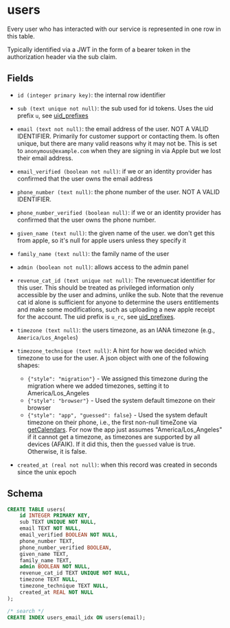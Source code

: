 # users

Every user who has interacted with our service is represented in one row in this
table.

Typically identified via a JWT in the form of a bearer token in the
authorization header via the sub claim.

## Fields

- `id (integer primary key)`: the internal row identifier
- `sub (text unique not null)`: the sub used for id tokens. Uses the uid prefix
  `u`, see [uid_prefixes](../uid_prefixes.md)
- `email (text not null)`: the email address of the user. NOT A VALID IDENTIFIER.
  Primarily for customer support or contacting them. Is often unique, but there are
  many valid reasons why it may not be. This is set to `anonymous@example.com` when
  they are signing in via Apple but we lost their email address.
- `email_verified (boolean not null)`: if we or an identity provider has confirmed
  that the user owns the email address
- `phone_number (text null)`: the phone number of the user. NOT A VALID IDENTIFIER.
- `phone_number_verified (boolean null)`: if we or an identity provider has confirmed
  that the user owns the phone number.
- `given_name (text null)`: the given name of the user. we don't get this from apple,
  so it's null for apple users unless they specify it
- `family_name (text null)`: the family name of the user
- `admin (boolean not null)`: allows access to the admin panel
- `revenue_cat_id (text unique not null)`: The revenuecat identifier for this user. This
  should be treated as privileged information only accessible by the user and
  admins, unlike the sub. Note that the revenue cat id alone is sufficient for anyone
  to determine the users entitlements and make some modifications, such as uploading
  a new apple receipt for the account. The uid prefix is `u_rc`, see
  [uid_prefixes](../uid_prefixes.md).
- `timezone (text null)`: the users timezone, as an IANA timezone
  (e.g., `America/Los_Angeles`)
- `timezone_technique (text null)`: A hint for how we decided which
  timezone to use for the user. A json object with one of the following
  shapes:

  - `{"style": "migration"}` - We assigned this timezone during the migration
    where we added timezones, setting it to America/Los_Angeles
  - `{"style": "browser"}` - Used the system default timezone on their browser
  - `{"style": "app", "guessed": false}` - Used the system default timezone on
    their phone, i.e., the first non-null timeZone via
    [getCalendars](https://docs.expo.dev/versions/latest/sdk/localization/#localizationgetcalendars).
    For now the app just assumes "America/Los_Angeles" if it cannot get a timezone,
    as timezones are supported by all devices (AFAIK). If it did this, then the
    `guessed` value is true. Otherwise, it is false.

- `created_at (real not null)`: when this record was created in seconds since
  the unix epoch

## Schema

```sql
CREATE TABLE users(
    id INTEGER PRIMARY KEY,
    sub TEXT UNIQUE NOT NULL,
    email TEXT NOT NULL,
    email_verified BOOLEAN NOT NULL,
    phone_number TEXT,
    phone_number_verified BOOLEAN,
    given_name TEXT,
    family_name TEXT,
    admin BOOLEAN NOT NULL,
    revenue_cat_id TEXT UNIQUE NOT NULL,
    timezone TEXT NULL,
    timezone_technique TEXT NULL,
    created_at REAL NOT NULL
);

/* search */
CREATE INDEX users_email_idx ON users(email);
```
